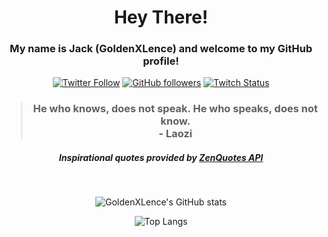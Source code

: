 <center>
<h1>Hey There!</h1>

<h3>My name is Jack (GoldenXLence) and welcome to my GitHub profile!</h3>

<!-- Socials -->
[![Twitter Follow](https://img.shields.io/twitter/follow/jackkoskie?style=social&label=Twitter)](https://twitter.com/jackkoskie)
[![GitHub followers](https://img.shields.io/github/followers/goldenxlence?label=GitHub&style=social)](https://github.com/goldenxlence)
[![Twitch Status](https://img.shields.io/twitch/status/goldenxlence?style=social)](https://twitch.tv/goldenxlence)

<h3><blockquote>He who knows, does not speak. He who speaks, does not know.
<footer>- Laozi</footer></blockquote></h3>
<h5>Inspirational quotes provided by <a href="https://zenquotes.io/" target="_blank">ZenQuotes API</a></h5>

<br>

<!-- GitHub Stats -->
![GoldenXLence's GitHub stats](https://github-readme-stats.vercel.app/api?username=goldenxlence&count_private=true&show_icons=true&theme=github_dark)
<br>

![Top Langs](https://github-readme-stats.vercel.app/api/top-langs/?username=anuraghazra&theme=github_dark&layout=compact)

</center>

